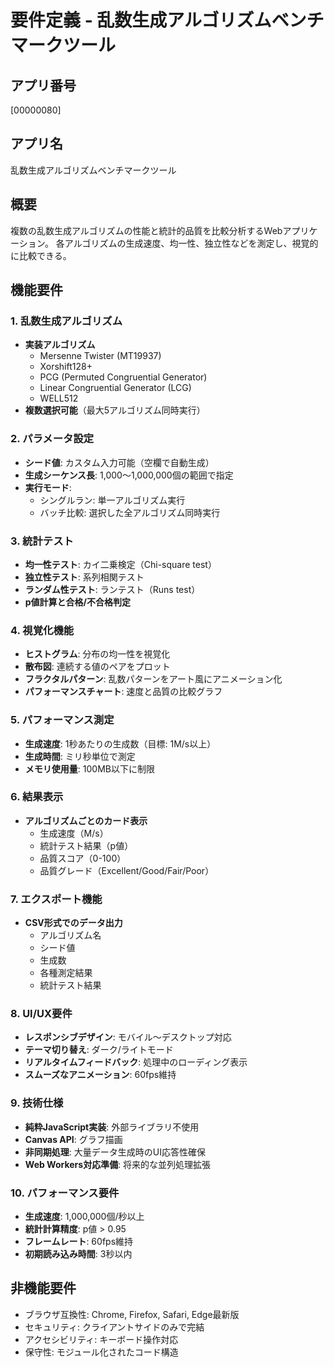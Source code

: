 # 要件定義 - 乱数生成アルゴリズムベンチマークツール

## アプリ番号
[00000080]

## アプリ名
乱数生成アルゴリズムベンチマークツール

## 概要
複数の乱数生成アルゴリズムの性能と統計的品質を比較分析するWebアプリケーション。
各アルゴリズムの生成速度、均一性、独立性などを測定し、視覚的に比較できる。

## 機能要件

### 1. 乱数生成アルゴリズム
- **実装アルゴリズム**
  - Mersenne Twister (MT19937)
  - Xorshift128+
  - PCG (Permuted Congruential Generator)
  - Linear Congruential Generator (LCG)
  - WELL512
- **複数選択可能**（最大5アルゴリズム同時実行）

### 2. パラメータ設定
- **シード値**: カスタム入力可能（空欄で自動生成）
- **生成シーケンス長**: 1,000〜1,000,000個の範囲で指定
- **実行モード**:
  - シングルラン: 単一アルゴリズム実行
  - バッチ比較: 選択した全アルゴリズム同時実行

### 3. 統計テスト
- **均一性テスト**: カイ二乗検定（Chi-square test）
- **独立性テスト**: 系列相関テスト
- **ランダム性テスト**: ランテスト（Runs test）
- **p値計算と合格/不合格判定**

### 4. 視覚化機能
- **ヒストグラム**: 分布の均一性を視覚化
- **散布図**: 連続する値のペアをプロット
- **フラクタルパターン**: 乱数パターンをアート風にアニメーション化
- **パフォーマンスチャート**: 速度と品質の比較グラフ

### 5. パフォーマンス測定
- **生成速度**: 1秒あたりの生成数（目標: 1M/s以上）
- **生成時間**: ミリ秒単位で測定
- **メモリ使用量**: 100MB以下に制限

### 6. 結果表示
- **アルゴリズムごとのカード表示**
  - 生成速度（M/s）
  - 統計テスト結果（p値）
  - 品質スコア（0-100）
  - 品質グレード（Excellent/Good/Fair/Poor）

### 7. エクスポート機能
- **CSV形式でのデータ出力**
  - アルゴリズム名
  - シード値
  - 生成数
  - 各種測定結果
  - 統計テスト結果

### 8. UI/UX要件
- **レスポンシブデザイン**: モバイル〜デスクトップ対応
- **テーマ切り替え**: ダーク/ライトモード
- **リアルタイムフィードバック**: 処理中のローディング表示
- **スムーズなアニメーション**: 60fps維持

### 9. 技術仕様
- **純粋JavaScript実装**: 外部ライブラリ不使用
- **Canvas API**: グラフ描画
- **非同期処理**: 大量データ生成時のUI応答性確保
- **Web Workers対応準備**: 将来的な並列処理拡張

### 10. パフォーマンス要件
- **生成速度**: 1,000,000個/秒以上
- **統計計算精度**: p値 > 0.95
- **フレームレート**: 60fps維持
- **初期読み込み時間**: 3秒以内

## 非機能要件
- ブラウザ互換性: Chrome, Firefox, Safari, Edge最新版
- セキュリティ: クライアントサイドのみで完結
- アクセシビリティ: キーボード操作対応
- 保守性: モジュール化されたコード構造